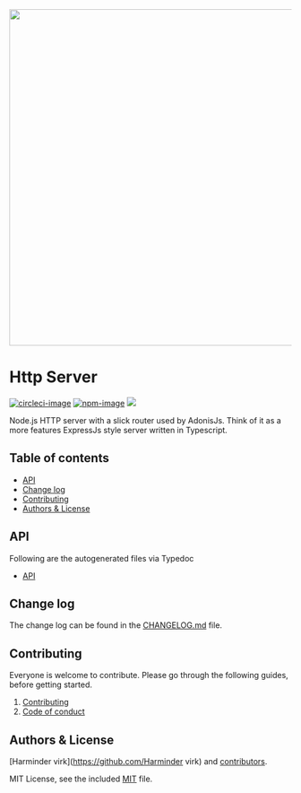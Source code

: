 <div align="center">
  <img src="https://res.cloudinary.com/adonisjs/image/upload/q_100/v1557762307/poppinss_iftxlt.jpg" width="600px">
</div>

# Http Server
[![circleci-image]][circleci-url] [![npm-image]][npm-url] ![](https://img.shields.io/badge/Typescript-294E80.svg?style=for-the-badge&logo=typescript)

Node.js HTTP server with a slick router used by AdonisJs. Think of it as a more features ExpressJs style server written in Typescript.

<!-- START doctoc generated TOC please keep comment here to allow auto update -->
<!-- DON'T EDIT THIS SECTION, INSTEAD RE-RUN doctoc TO UPDATE -->
## Table of contents

- [API](#api)
- [Change log](#change-log)
- [Contributing](#contributing)
- [Authors & License](#authors--license)

<!-- END doctoc generated TOC please keep comment here to allow auto update -->

## API
Following are the autogenerated files via Typedoc

* [API](docs/README.md)

## Change log

The change log can be found in the [CHANGELOG.md](CHANGELOG.md) file.

## Contributing

Everyone is welcome to contribute. Please go through the following guides, before getting started.

1. [Contributing](https://adonisjs.com/contributing)
2. [Code of conduct](https://adonisjs.com/code-of-conduct)


## Authors & License
[Harminder virk](https://github.com/Harminder virk) and [contributors](https://github.com/poppinss/http-server/graphs/contributors).

MIT License, see the included [MIT](LICENSE.md) file.

[circleci-image]: https://img.shields.io/circleci/project/github/poppinss/http-server/master.svg?style=for-the-badge&logo=circleci
[circleci-url]: https://circleci.com/gh/poppinss/http-server "circleci"

[npm-image]: https://img.shields.io/npm/v/@poppinss/http-server.svg?style=for-the-badge&logo=npm
[npm-url]: https://npmjs.org/package/@poppinss/http-server "npm"
